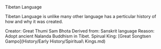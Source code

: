 Tibetan Language

Tibetan Language is unlike many other language has a perticular history of how and why it was created.

Creator: Great Thumi Sam Bhota
Derived from: Sanskrit language
Reason: Adopt ancient Nalanda Buddhism in Tibet.
Spirual King: [Great Songtsen Gampo](History/Early History/Spiritual\ Kings.md)

